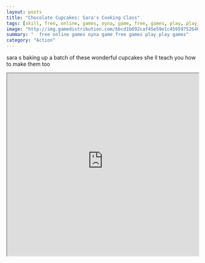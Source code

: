 ```yaml
---
layout: posts
title: "Chocolate Cupcakes: Sara's Cooking Class"
tags: [skill, free, online, games, oyna, game, free, games, play, play, games]
image: "http://img.gamedistribution.com/bbcd1b692caf45e59e1c459597526460.jpg"
summary: "  free online games oyna game free games play play games"
category: "Action"
---
```


sara s baking up a batch of these wonderful cupcakes she ll teach you how to make them too

<iframe width="100%" height="480px;" src="http://html5.gamedistribution.com/bbcd1b692caf45e59e1c459597526460/"></iframe>